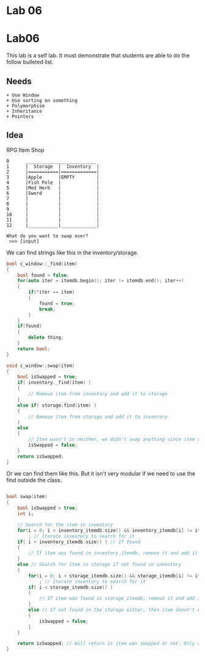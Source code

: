 Lab 06
======

# Lab06
This lab is a self lab. It must demonstrate that students are able to do the follow bulleted list.

## Needs
    + Use Window
    + Use sorting on something
    + Polymorphism
    + Inheritance
    + Pointers

## Idea
RPG Item Shop
```
0      __________________________
1      |  Storage  |  Inventory  |
2      |===========|=============|
3      |Apple      |EMPTY        |
4      |Fish Pole  |             |
5      |Med Herb   |             |
6      |Sword      |             |
7      |           |             |
8      |           |             |
9      |           |             |
10     |           |             |
11     |           |             |
12     |___________|_____________|

What do you want to swap over?
 >>> [input]

```

We can find strings like this in the inventory/storage.
```c++
bool c_window::_find(item)
{
    bool found = false;
    for(auto iter = itemdb.begin(); iter != itemdb.end(); iter++)
    {
        if(*iter == item)
        {
            found = true;
            break;
        }
    } 
    if(found)
    {
        delete thing;
    }
    return bool;
}

void c_window::swap(item)
{
    bool isSwapped = true;
    if( inventory._find(item) )
    {
        // Remove item from inventory and add it to storage
    }
    else if( storage.find(item) )
    {
        // Remove item from storage and add it to inventory
    }
    else
    {
        // Item wasn't in neither, we didn't swap anything since item doesn't exist.
        isSwapped = false;
    }
    return isSwapped;
}
```

Or we can find them like this. But it isn't very modular if we need to use the find outside the class.
```c++

bool swap(item)
{
    bool isSwapped = true;
    int i;

    // Search for the item in inventory
    for(i = 0; i < inventory_itemdb.size() && inventory_itemdb[i] != item; ++i)
        ; // Iterate inventory to search for it
    if( i < inventory_itemdb.size() ) // If found
    {
        // If item was found in inventory_itemdb, remove it and add it over to  storage
    }
    else // Search for item in storage if not found in inventory
    {
        for(i = 0; i < storage_itemdb.size() && storage_itemdb[i] != item; ++i)
            ; // Iterate inventory to search for it
        if( i < storage_itemdb.size() )
        {
            // If item was found in storage_itemdb, remove it and add it over to inventory
        }
        else // If not found in the storage either, then item doesn't exist
        {
            isSwapped = false;
        }
    }

    return isSwapped; // Will return is item was swapped or not. Only returns true if item exists.
}
```


